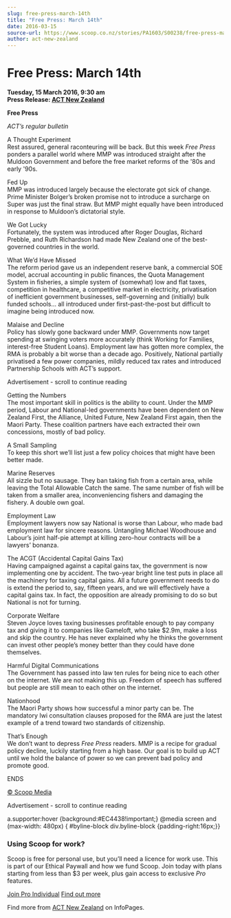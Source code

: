 ```yaml
---
slug: free-press-march-14th
title: "Free Press: March 14th"
date: 2016-03-15
source-url: https://www.scoop.co.nz/stories/PA1603/S00238/free-press-march-14th.htm
author: act-new-zealand
---
```

Free Press: March 14th
======================

**Tuesday, 15 March 2016, 9:30 am**  
**Press Release: [ACT New Zealand](https://info.scoop.co.nz/ACT_New_Zealand)**

**Free Press**

_ACT’s regular bulletin_

A Thought Experiment  
Rest assured, general raconteuring will be back. But this week _Free Press_ ponders a parallel world where MMP was introduced straight after the Muldoon Government and before the free market reforms of the '80s and early '90s.

Fed Up  
MMP was introduced largely because the electorate got sick of change. Prime Minister Bolger’s broken promise not to introduce a surcharge on Super was just the final straw. But MMP might equally have been introduced in response to Muldoon’s dictatorial style.

We Got Lucky  
Fortunately, the system was introduced after Roger Douglas, Richard Prebble, and Ruth Richardson had made New Zealand one of the best-governed countries in the world.

What We’d Have Missed  
The reform period gave us an independent reserve bank, a commercial SOE model, accrual accounting in public finances, the Quota Management System in fisheries, a simple system of (somewhat) low and flat taxes, competition in healthcare, a competitive market in electricity, privatisation of inefficient government businesses, self-governing and (initially) bulk funded schools… all introduced under first-past-the-post but difficult to imagine being introduced now.

Malaise and Decline  
Policy has slowly gone backward under MMP. Governments now target spending at swinging voters more accurately (think Working for Families, interest-free Student Loans). Employment law has gotten more complex, the RMA is probably a bit worse than a decade ago. Positively, National partially privatised a few power companies, mildly reduced tax rates and introduced Partnership Schools with ACT’s support.

Advertisement - scroll to continue reading





Getting the Numbers  
The most important skill in politics is the ability to count. Under the MMP period, Labour and National-led governments have been dependent on New Zealand First, the Alliance, United Future, New Zealand First again, then the Maori Party. These coalition partners have each extracted their own concessions, mostly of bad policy.

A Small Sampling  
To keep this short we’ll list just a few policy choices that might have been better made.

Marine Reserves  
All sizzle but no sausage. They ban taking fish from a certain area, while leaving the Total Allowable Catch the same. The same number of fish will be taken from a smaller area, inconveniencing fishers and damaging the fishery. A double own goal.

Employment Law  
Employment lawyers now say National is worse than Labour, who made bad employment law for sincere reasons. Untangling Michael Woodhouse and Labour’s joint half-pie attempt at killing zero-hour contracts will be a lawyers’ bonanza.

The ACGT (Accidental Capital Gains Tax)  
Having campaigned against a capital gains tax, the government is now implementing one by accident. The two-year bright line test puts in place all the machinery for taxing capital gains. All a future government needs to do is extend the period to, say, fifteen years, and we will effectively have a capital gains tax. In fact, the opposition are already promising to do so but National is not for turning.

Corporate Welfare  
Steven Joyce loves taxing businesses profitable enough to pay company tax and giving it to companies like Gameloft, who take $2.9m, make a loss and skip the country. He has never explained why he thinks the government can invest other people’s money better than they could have done themselves.

Harmful Digital Communications  
The Government has passed into law ten rules for being nice to each other on the internet. We are not making this up. Freedom of speech has suffered but people are still mean to each other on the internet.

Nationhood  
The Maori Party shows how successful a minor party can be. The mandatory Iwi consultation clauses proposed for the RMA are just the latest example of a trend toward two standards of citizenship.

That’s Enough  
We don’t want to depress _Free Press_ readers. MMP is a recipe for gradual policy decline, luckily starting from a high base. Our goal is to build up ACT until we hold the balance of power so we can prevent bad policy and promote good.

ENDS

[© Scoop Media](http://www.scoop.co.nz/about/terms.html)  

Advertisement - scroll to continue reading



a.supporter:hover {background:#EC4438!important;} @media screen and (max-width: 480px) { #byline-block div.byline-block {padding-right:16px;}}

### Using Scoop for work?

Scoop is free for personal use, but you’ll need a licence for work use. This is part of our Ethical Paywall and how we fund Scoop. Join today with plans starting from less than $3 per week, plus gain access to exclusive _Pro_ features.  
  
[Join Pro Individual](https://pro.scoop.co.nz/Individual/?from=ProIn24) [Find out more](https://pro.scoop.co.nz/using-scoop-for-work/?from=ProIn24)

Find more from [ACT New Zealand](https://info.scoop.co.nz/ACT_New_Zealand) on InfoPages.